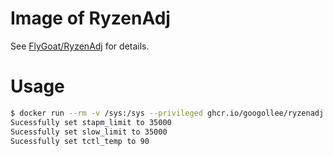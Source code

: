 # Image of RyzenAdj

See [FlyGoat/RyzenAdj](https://github.com/FlyGoat/RyzenAdj) for details.

# Usage

```sh
$ docker run --rm -v /sys:/sys --privileged ghcr.io/googollee/ryzenadj --stapm-limit=35000 --slow-limit=35000 --tctl-temp=90
Sucessfully set stapm_limit to 35000
Sucessfully set slow_limit to 35000
Sucessfully set tctl_temp to 90
```

